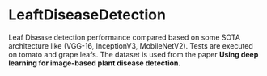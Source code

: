 # LeaftDiseaseDetection
Leaf Disease detection performance compared based on some SOTA architecture like (VGG-16, InceptionV3, MobileNetV2). Tests are executed on tomato and grape leafs.
The dataset is used from the paper **Using deep learning for image-based plant disease detection.**
